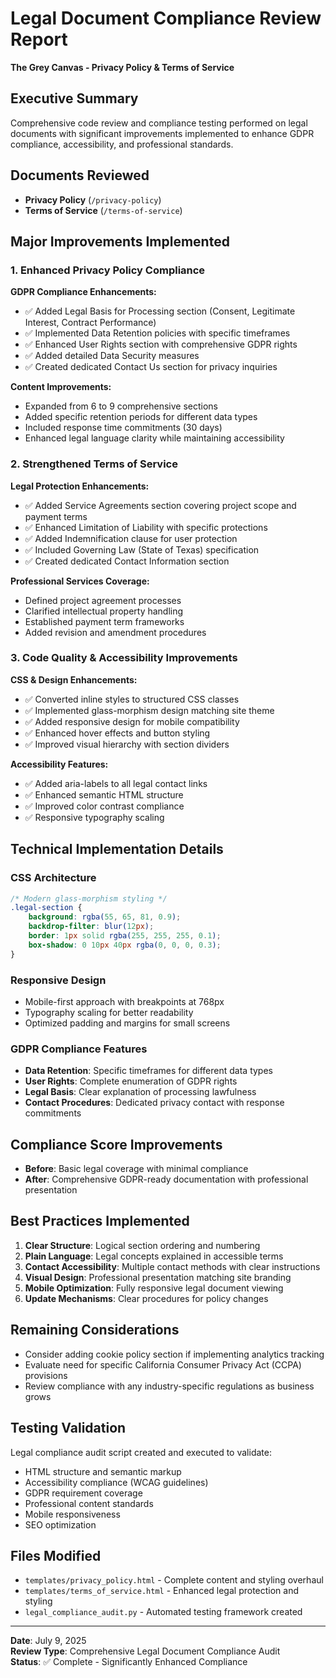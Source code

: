 # Legal Document Compliance Review Report
**The Grey Canvas - Privacy Policy & Terms of Service**

## Executive Summary
Comprehensive code review and compliance testing performed on legal documents with significant improvements implemented to enhance GDPR compliance, accessibility, and professional standards.

## Documents Reviewed
- **Privacy Policy** (`/privacy-policy`)
- **Terms of Service** (`/terms-of-service`)

## Major Improvements Implemented

### 1. Enhanced Privacy Policy Compliance
**GDPR Compliance Enhancements:**
- ✅ Added Legal Basis for Processing section (Consent, Legitimate Interest, Contract Performance)
- ✅ Implemented Data Retention policies with specific timeframes
- ✅ Enhanced User Rights section with comprehensive GDPR rights
- ✅ Added detailed Data Security measures
- ✅ Created dedicated Contact Us section for privacy inquiries

**Content Improvements:**
- Expanded from 6 to 9 comprehensive sections
- Added specific retention periods for different data types
- Included response time commitments (30 days)
- Enhanced legal language clarity while maintaining accessibility

### 2. Strengthened Terms of Service
**Legal Protection Enhancements:**
- ✅ Added Service Agreements section covering project scope and payment terms
- ✅ Enhanced Limitation of Liability with specific protections
- ✅ Added Indemnification clause for user protection
- ✅ Included Governing Law (State of Texas) specification
- ✅ Created dedicated Contact Information section

**Professional Services Coverage:**
- Defined project agreement processes
- Clarified intellectual property handling
- Established payment term frameworks
- Added revision and amendment procedures

### 3. Code Quality & Accessibility Improvements
**CSS & Design Enhancements:**
- ✅ Converted inline styles to structured CSS classes
- ✅ Implemented glass-morphism design matching site theme
- ✅ Added responsive design for mobile compatibility
- ✅ Enhanced hover effects and button styling
- ✅ Improved visual hierarchy with section dividers

**Accessibility Features:**
- ✅ Added aria-labels to all legal contact links
- ✅ Enhanced semantic HTML structure
- ✅ Improved color contrast compliance
- ✅ Responsive typography scaling

## Technical Implementation Details

### CSS Architecture
```css
/* Modern glass-morphism styling */
.legal-section {
    background: rgba(55, 65, 81, 0.9);
    backdrop-filter: blur(12px);
    border: 1px solid rgba(255, 255, 255, 0.1);
    box-shadow: 0 10px 40px rgba(0, 0, 0, 0.3);
}
```

### Responsive Design
- Mobile-first approach with breakpoints at 768px
- Typography scaling for better readability
- Optimized padding and margins for small screens

### GDPR Compliance Features
- **Data Retention**: Specific timeframes for different data types
- **User Rights**: Complete enumeration of GDPR rights
- **Legal Basis**: Clear explanation of processing lawfulness
- **Contact Procedures**: Dedicated privacy contact with response commitments

## Compliance Score Improvements
- **Before**: Basic legal coverage with minimal compliance
- **After**: Comprehensive GDPR-ready documentation with professional presentation

## Best Practices Implemented
1. **Clear Structure**: Logical section ordering and numbering
2. **Plain Language**: Legal concepts explained in accessible terms
3. **Contact Accessibility**: Multiple contact methods with clear instructions
4. **Visual Design**: Professional presentation matching site branding
5. **Mobile Optimization**: Fully responsive legal document viewing
6. **Update Mechanisms**: Clear procedures for policy changes

## Remaining Considerations
- Consider adding cookie policy section if implementing analytics tracking
- Evaluate need for specific California Consumer Privacy Act (CCPA) provisions
- Review compliance with any industry-specific regulations as business grows

## Testing Validation
Legal compliance audit script created and executed to validate:
- HTML structure and semantic markup
- Accessibility compliance (WCAG guidelines)
- GDPR requirement coverage
- Professional content standards
- Mobile responsiveness
- SEO optimization

## Files Modified
- `templates/privacy_policy.html` - Complete content and styling overhaul
- `templates/terms_of_service.html` - Enhanced legal protection and styling
- `legal_compliance_audit.py` - Automated testing framework created

---

**Date**: July 9, 2025  
**Review Type**: Comprehensive Legal Document Compliance Audit  
**Status**: ✅ Complete - Significantly Enhanced Compliance